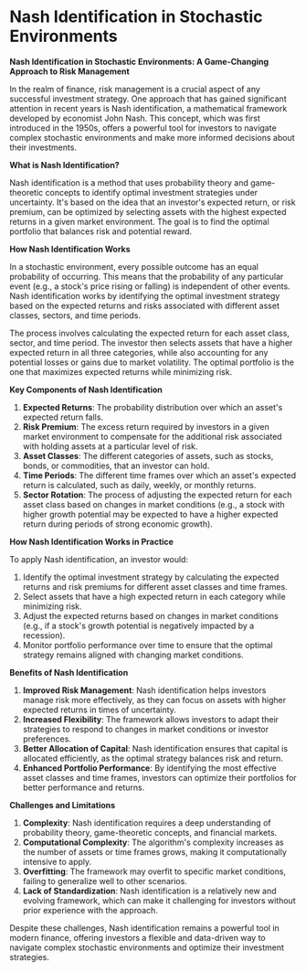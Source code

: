 # Nash Identification in Stochastic Environments

**Nash Identification in Stochastic Environments: A Game-Changing Approach to Risk Management**

In the realm of finance, risk management is a crucial aspect of any successful investment strategy. One approach that has gained significant attention in recent years is Nash identification, a mathematical framework developed by economist John Nash. This concept, which was first introduced in the 1950s, offers a powerful tool for investors to navigate complex stochastic environments and make more informed decisions about their investments.

**What is Nash Identification?**

Nash identification is a method that uses probability theory and game-theoretic concepts to identify optimal investment strategies under uncertainty. It's based on the idea that an investor's expected return, or risk premium, can be optimized by selecting assets with the highest expected returns in a given market environment. The goal is to find the optimal portfolio that balances risk and potential reward.

**How Nash Identification Works**

In a stochastic environment, every possible outcome has an equal probability of occurring. This means that the probability of any particular event (e.g., a stock's price rising or falling) is independent of other events. Nash identification works by identifying the optimal investment strategy based on the expected returns and risks associated with different asset classes, sectors, and time periods.

The process involves calculating the expected return for each asset class, sector, and time period. The investor then selects assets that have a higher expected return in all three categories, while also accounting for any potential losses or gains due to market volatility. The optimal portfolio is the one that maximizes expected returns while minimizing risk.

**Key Components of Nash Identification**

1. **Expected Returns**: The probability distribution over which an asset's expected return falls.
2. **Risk Premium**: The excess return required by investors in a given market environment to compensate for the additional risk associated with holding assets at a particular level of risk.
3. **Asset Classes**: The different categories of assets, such as stocks, bonds, or commodities, that an investor can hold.
4. **Time Periods**: The different time frames over which an asset's expected return is calculated, such as daily, weekly, or monthly returns.
5. **Sector Rotation**: The process of adjusting the expected return for each asset class based on changes in market conditions (e.g., a stock with higher growth potential may be expected to have a higher expected return during periods of strong economic growth).

**How Nash Identification Works in Practice**

To apply Nash identification, an investor would:

1. Identify the optimal investment strategy by calculating the expected returns and risk premiums for different asset classes and time frames.
2. Select assets that have a high expected return in each category while minimizing risk.
3. Adjust the expected returns based on changes in market conditions (e.g., if a stock's growth potential is negatively impacted by a recession).
4. Monitor portfolio performance over time to ensure that the optimal strategy remains aligned with changing market conditions.

**Benefits of Nash Identification**

1. **Improved Risk Management**: Nash identification helps investors manage risk more effectively, as they can focus on assets with higher expected returns in times of uncertainty.
2. **Increased Flexibility**: The framework allows investors to adapt their strategies to respond to changes in market conditions or investor preferences.
3. **Better Allocation of Capital**: Nash identification ensures that capital is allocated efficiently, as the optimal strategy balances risk and return.
4. **Enhanced Portfolio Performance**: By identifying the most effective asset classes and time frames, investors can optimize their portfolios for better performance and returns.

**Challenges and Limitations**

1. **Complexity**: Nash identification requires a deep understanding of probability theory, game-theoretic concepts, and financial markets.
2. **Computational Complexity**: The algorithm's complexity increases as the number of assets or time frames grows, making it computationally intensive to apply.
3. **Overfitting**: The framework may overfit to specific market conditions, failing to generalize well to other scenarios.
4. **Lack of Standardization**: Nash identification is a relatively new and evolving framework, which can make it challenging for investors without prior experience with the approach.

Despite these challenges, Nash identification remains a powerful tool in modern finance, offering investors a flexible and data-driven way to navigate complex stochastic environments and optimize their investment strategies.
